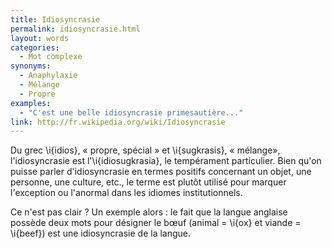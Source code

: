 ```yaml
---
title: Idiosyncrasie
permalink: idiosyncrasie.html
layout: words
categories:
  - Mot complexe
synonyms:
  - Anaphylaxie
  - Mélange
  - Propre
examples:
  - "C'est une belle idiosyncrasie primesautière..."
link: http://fr.wikipedia.org/wiki/Idiosyncrasie
---
```


Du grec \i{idios}, « propre, spécial » et \i{sugkrasis}, « mélange», l'idiosyncrasie est l'\i{idiosugkrasia}, le tempérament particulier. Bien qu'on puisse parler d'idiosyncrasie en termes positifs concernant un objet, une personne, une culture, etc., le terme est plutôt utilisé pour marquer l'exception ou l'anormal dans les idiomes institutionnels.

Ce n'est pas clair ? Un exemple alors : le fait que la langue anglaise possède deux mots pour désigner le bœuf (animal = \i{ox} et viande = \i{beef}) est une idiosyncrasie de la langue.

